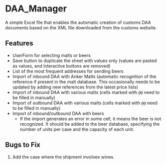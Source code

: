 # DAA\_Manager

A simple Excel file that enables the automatic creation of customs DAA documents based on the XML file downloaded from the customs website.

## Features

- UserForm for selecting malts or beers
- Save button to duplicate the sheet with values only (values are pasted as values, and interactive buttons are removed)
- List of the most frequent addresses for sending beers
- Import of inbound DAA with Anker Malts (automatic recognition of the reference if present in the malt database. This occasionally needs to be updated by adding new references from the latest price lists)
- Import of inbound DAA with various malts (cells marked with `@@` need to be filled in manually)
- Import of outbound DAA with various malts (cells marked with `@@` need to be filled in manually)
- Import of inbound/outbound DAA with beers
  - If the import generates an error in some cell, it means the beer is not recognized. It should be added to the beer database, specifying the number of units per case and the capacity of each unit.

## Bugs to Fix

1. Add the case where the shipment involves wines.



